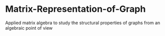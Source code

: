 # Matrix-Representation-of-Graph
Applied matrix algebra to study the structural properties of graphs from an algebraic point of view
